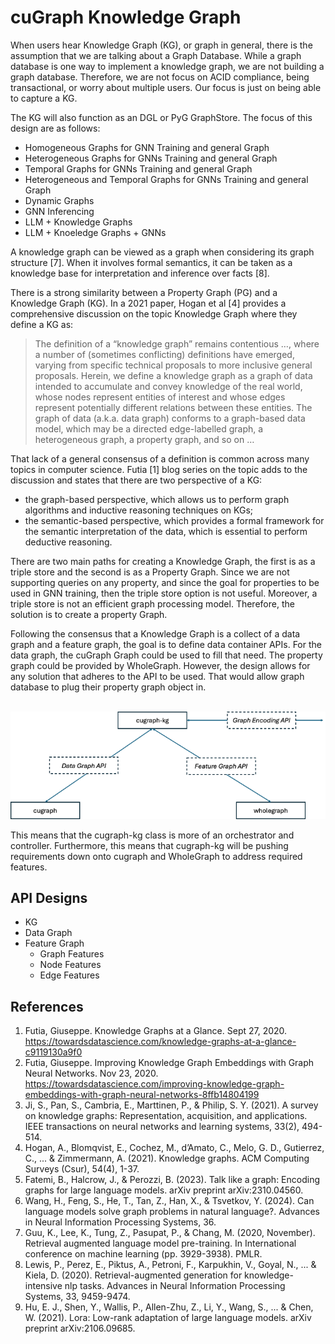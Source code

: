 # cuGraph Knowledge Graph

When users hear Knowledge Graph (KG), or graph in general, there is the assumption that we are talking about a Graph Database.  While a graph database is one way to implement a knowledge graph, we are not building a graph database.  Therefore, we are not focus on ACID compliance, being transactional, or worry about multiple users. Our focus is just on being able to capture a KG.

The KG will also function as an DGL or PyG GraphStore.  The focus of this design are as follows:

* Homogeneous Graphs for GNN Training and general Graph
* Heterogeneous Graphs for GNNs Training and general Graph
* Temporal Graphs for GNNs Training and general Graph
* Heterogeneous and Temporal Graphs for GNNs Training and general Graph
* Dynamic Graphs
* GNN Inferencing 
* LLM + Knowledge Graphs
* LLM + Knoeledge Graphs + GNNs

A knowledge graph can be viewed as a graph when considering its graph structure [7]. When it involves formal semantics, it can be taken as a knowledge base for interpretation and inference over facts [8].

There is a strong similarity between a Property Graph (PG) and a Knowledge Graph (KG). In a 2021 paper, Hogan et al [4] provides a comprehensive discussion on the topic Knowledge Graph where they define a KG as:
> The definition of a “knowledge graph” remains contentious …, where a number of (sometimes conflicting) definitions have emerged, varying from specific technical proposals to more inclusive general proposals. Herein, we define a knowledge graph as a graph of data intended to accumulate and convey knowledge of the real world, whose nodes represent entities of interest and whose edges represent potentially different relations between these entities. The graph of data (a.k.a. data graph) conforms to a graph-based data model, which may be a directed edge-labelled graph, a heterogeneous graph, a property graph, and so on …


That lack of a general consensus of a definition is common across many topics in computer science. Futia [1] blog series on the topic adds to the discussion and states that there are two perspective of a KG:

* the graph-based perspective, which allows us to perform graph algorithms and inductive reasoning techniques on KGs;
* the semantic-based perspective, which provides a formal framework for the semantic interpretation of the data, which is essential to perform deductive reasoning.

There are two main paths for creating a Knowledge Graph, the first is as a triple store and the second is as a Property Graph.  Since we are not supporting queries on any property, and since the goal for properties to be used in GNN training, then the triple store option is not useful.  Moreover, a triple store is not an efficient graph processing model.  Therefore, the solution is to create a property Graph.  

Following the consensus that a Knowledge Graph is a collect of a data graph and a feature graph, the goal is to define data container APIs. For the data graph, the cuGraph Graph could be used to fill that need.  The property graph could be provided by WholeGraph. However, the design allows for any solution that adheres to the API to be used. That would allow graph database to plug their property graph object in.  
</br>

![Design](img/KG-design.png "Knowledge Graph Design")

This means that the cugraph-kg class is more of an orchestrator and controller.  Furthermore, this means that cugraph-kg will be pushing requirements down onto cugraph and WholeGraph to address required features.  


## API Designs

* KG 
* Data Graph
* Feature Graph
  * Graph Features
  * Node Features
  * Edge Features 

## References

1.	Futia, Giuseppe.  Knowledge Graphs at a Glance.  Sept 27, 2020. https://towardsdatascience.com/knowledge-graphs-at-a-glance-c9119130a9f0
2.	Futia, Giuseppe. Improving Knowledge Graph Embeddings with Graph Neural Networks. Nov 23, 2020.  https://towardsdatascience.com/improving-knowledge-graph-embeddings-with-graph-neural-networks-8ffb14804199
3.	Ji, S., Pan, S., Cambria, E., Marttinen, P., & Philip, S. Y. (2021). A survey on knowledge graphs: Representation, acquisition, and applications. IEEE transactions on neural networks and learning systems, 33(2), 494-514.
4.	Hogan, A., Blomqvist, E., Cochez, M., d’Amato, C., Melo, G. D., Gutierrez, C., ... & Zimmermann, A. (2021). Knowledge graphs. ACM Computing Surveys (Csur), 54(4), 1-37.
5.	Fatemi, B., Halcrow, J., & Perozzi, B. (2023). Talk like a graph: Encoding graphs for large language models. arXiv preprint arXiv:2310.04560.
6.	Wang, H., Feng, S., He, T., Tan, Z., Han, X., & Tsvetkov, Y. (2024). Can language models solve graph problems in natural language?. Advances in Neural Information Processing Systems, 36.
7.	Guu, K., Lee, K., Tung, Z., Pasupat, P., & Chang, M. (2020, November). Retrieval augmented language model pre-training. In International conference on machine learning (pp. 3929-3938). PMLR.
8.	Lewis, P., Perez, E., Piktus, A., Petroni, F., Karpukhin, V., Goyal, N., ... & Kiela, D. (2020). Retrieval-augmented generation for knowledge-intensive nlp tasks. Advances in Neural Information Processing Systems, 33, 9459-9474.
9.	Hu, E. J., Shen, Y., Wallis, P., Allen-Zhu, Z., Li, Y., Wang, S., ... & Chen, W. (2021). Lora: Low-rank adaptation of large language models. arXiv preprint arXiv:2106.09685.

